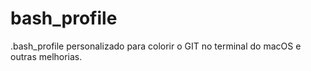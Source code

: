 # bash_profile
.bash_profile personalizado para colorir o GIT no terminal do macOS e outras melhorias.
